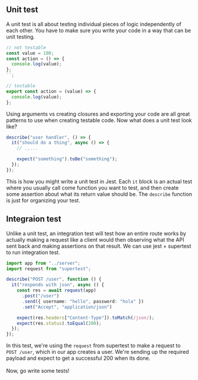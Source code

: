 ## Unit test

A unit test is all about testing individual pieces of logic independently of each other. You have to make sure you write your code in a way that can be unit testing.

```ts
// not testable
const value = 100;
const action = () => {
  console.log(value);
};
``;
```

```ts
// testable
export const action = (value) => {
  console.log(value);
};
```

Using arguments vs creating closures and exporting your code are all great patterns to use when creating testable code. Now what does a unit test look like?

```ts
describe("user handler", () => {
  it("should do a thing", async () => {
    // .,...

    expect("something").toBe("something");
  });
});
```

This is how you might write a unit test in Jest. Each `it` block is an actual test where you usually call come function you want to test, and then create some assertion about what its return value should be. The `describe` function is just for organizing your test.

## Integraion test

Unlike a unit test, an integration test will test how an entire route works by actually making a request like a client would then observing what the API sent back and making assertions on that result. We can use jest + supertest to run integration test.

```ts
import app from "../server";
import request from "supertest";

describe("POST /user", function () {
  it("responds with json", async () {
    const res = await request(app)
      .post("/user")
      .send({ username: "hello", password: "hola" })
      .set("Accept", "application/json")

    expect(res.headers["Content-Type"]).toMatch(/json/);
    expect(res.status).toEqual(200);
  });
});
```

In this test, we're using the `request` from supertest to make a request to `POST /user`, which in our app creates a user. We're sending up the required payload and expect to get a successful 200 when its done.
<br>
<br>
Now, go write some tests!
